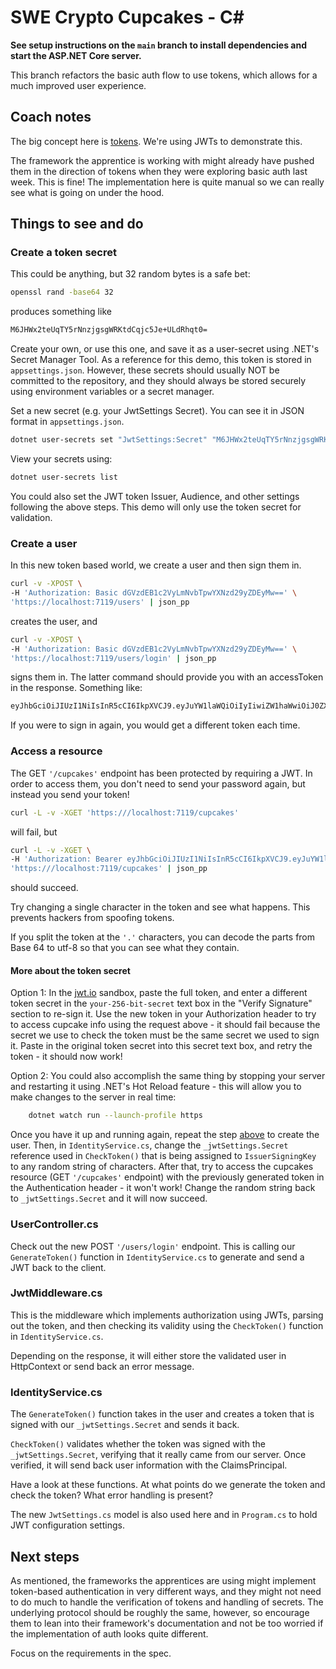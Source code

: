 # SWE Crypto Cupcakes - C#

**See setup instructions on the `main` branch to install dependencies and start
the ASP.NET Core server.**

This branch refactors the basic auth flow to use tokens, which allows for a much
improved user experience.

## Coach notes

The big concept here is [tokens](https://mv-swe-docs.netlify.app/backend/tokens.html).
We're using JWTs to demonstrate this.

The framework the apprentice is working with might already have pushed them in
the direction of tokens when they were exploring basic auth last week. This is
fine! The implementation here is quite manual so we can really see what is going
on under the hood.

## Things to see and do


### Create a token secret

This could be anything, but 32 random bytes is a safe bet:

```bash
openssl rand -base64 32
```

produces something like

```bash
M6JHWx2teUqTY5rNnzjgsgWRKtdCqjc5Je+ULdRhqt0=
```

Create your own, or use this one, and save it as a user-secret using .NET's Secret Manager Tool. As a reference for this demo, this token is stored in `appsettings.json`. However, these secrets should usually NOT be committed to the repository, and they should always be stored securely using environment variables or a secret manager.

Set a new secret (e.g. your JwtSettings Secret). You can see it in JSON format in `appsettings.json`.

```bash
dotnet user-secrets set "JwtSettings:Secret" "M6JHWx2teUqTY5rNnzjgsgWRKtdCqjc5Je+ULdRhqt0="
```

View your secrets using:

```bash
dotnet user-secrets list
```

You could also set the JWT token Issuer, Audience, and other settings following the above steps. This demo will only use the token secret for validation.

### Create a user

In this new token based world, we create a user and then sign them in.

```bash
curl -v -XPOST \
-H 'Authorization: Basic dGVzdEB1c2VyLmNvbTpwYXNzd29yZDEyMw==' \
'https://localhost:7119/users' | json_pp
```

creates the user, and

```bash
curl -v -XPOST \
-H 'Authorization: Basic dGVzdEB1c2VyLmNvbTpwYXNzd29yZDEyMw==' \
'https://localhost:7119/users/login' | json_pp
```

signs them in. The latter command should provide you with an accessToken in the
response. Something like:

```bash
eyJhbGciOiJIUzI1NiIsInR5cCI6IkpXVCJ9.eyJuYW1laWQiOiIyIiwiZW1haWwiOiJ0ZXN0QHVzZXIuY29tIiwibmJmIjoxNzA3ODQxMDQ1LCJleHAiOjE3MDg0NDU4NDUsImlhdCI6MTcwNzg0MTA0NX0.5s4X8AM2Pu9cB35qHIzEMfyb2h_Q8gx2GQUNiM3j4LU
```

If you were to sign in again, you would get a different token each time.

### Access a resource

The GET `'/cupcakes'` endpoint has been protected by requiring a JWT. In order to access them,
you don't need to send your password again, but instead you send your token!

```bash
curl -L -v -XGET 'https:///localhost:7119/cupcakes'
```

will fail, but

```bash
curl -L -v -XGET \
-H 'Authorization: Bearer eyJhbGciOiJIUzI1NiIsInR5cCI6IkpXVCJ9.eyJuYW1laWQiOiIyIiwiZW1haWwiOiJ0ZXN0QHVzZXIuY29tIiwibmJmIjoxNzA3ODQxMDQ1LCJleHAiOjE3MDg0NDU4NDUsImlhdCI6MTcwNzg0MTA0NX0.5s4X8AM2Pu9cB35qHIzEMfyb2h_Q8gx2GQUNiM3j4LU' \
'https:///localhost:7119/cupcakes' | json_pp
```

should succeed.

Try changing a single character in the token and see what happens. This prevents
hackers from spoofing tokens.

If you split the token at the `'.'` characters, you can decode the parts from
Base 64 to utf-8 so that you can see what they contain.

#### More about the token secret

Option 1: In the [jwt.io](https://jwt.io) sandbox, paste the full token, and enter a different token secret in the `your-256-bit-secret` text box in the "Verify Signature" section to re-sign it. Use the new token in your Authorization header to try to access cupcake info using the request above - it should fail because the secret we use to check the token must be the same secret we used to sign it. Paste in the original token secret into this secret text box, and retry the token - it should now work!

Option 2: You could also accomplish the same thing by stopping your server and restarting it using .NET's Hot Reload feature - this will allow you to make changes to the server in real time:

```bash
    dotnet watch run --launch-profile https
```

Once you have it up and running again, repeat the step [above](#create-a-user) to create the user. Then, in `IdentityService.cs`, change the `_jwtSettings.Secret` reference used in `CheckToken()` that is being assigned to `IssuerSigningKey` to any random string of characters. After that, try to access the cupcakes resource (GET `'/cupcakes'` endpoint) with the previously generated token in the Authentication header - it won't work! Change the random string back to `_jwtSettings.Secret` and it will now succeed.

### UserController.cs

Check out the new POST `'/users/login'` endpoint. This is calling our `GenerateToken()` function in `IdentityService.cs` to generate and send a JWT back to the client.

### JwtMiddleware.cs

This is the middleware which implements authorization using JWTs, parsing out the token, and then checking its validity using the `CheckToken()` function in `IdentityService.cs`.

Depending on the response, it will either store the validated user in HttpContext or send back an error message.

### IdentityService.cs

The `GenerateToken()` function takes in the user and creates a token that is signed with our `_jwtSettings.Secret` and sends it back.

`CheckToken()` validates whether the token was signed with the `_jwtSettings.Secret`, verifying that it really came from our server. Once verified, it will send back user information with the ClaimsPrincipal.

Have a look at these functions. At what points do we generate the token and check the token? What error handling is present?

The new `JwtSettings.cs` model is also used here and in `Program.cs` to hold JWT configuration settings.

## Next steps

As mentioned, the frameworks the apprentices are using might implement
token-based authentication in very different ways, and they might not need to do
much to handle the verification of tokens and handling of secrets. The
underlying protocol should be roughly the same, however, so encourage them to
lean into their framework's documentation and not be too worried if the
implementation of auth looks quite different.

Focus on the requirements in the spec.